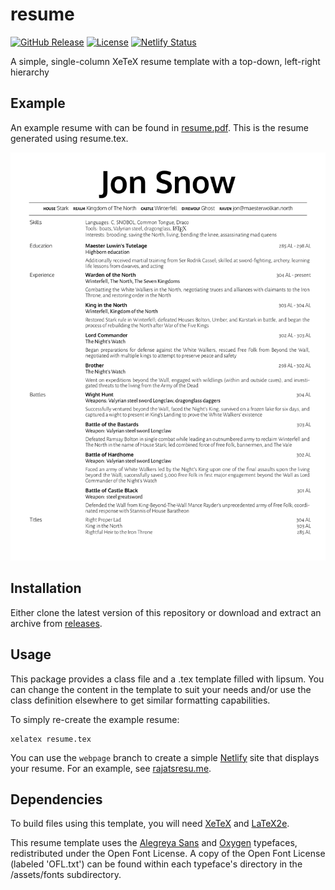 # resume

[![GitHub Release](https://img.shields.io/github/tag/rajatscode/resume.svg)](https://github.com/rajatscode/resume/releases)
[![License](https://img.shields.io/github/license/rajatscode/resume.svg)](https://github.com/rajatscode/resume/blob/master/LICENSE)
[![Netlify Status](https://api.netlify.com/api/v1/badges/d7d2d4a6-243c-49f5-b13d-836a40424989/deploy-status)](https://app.netlify.com/sites/friendly-hoover-2dadc8/deploys)

A simple, single-column XeTeX resume template with a top-down, left-right
hierarchy

## Example

An example resume with can be found in
[resume.pdf](https://github.com/rajatscode/resume/blob/master/resume.pdf). This is
the resume generated using resume.tex.

![example resume](https://github.com/rajatscode/resume/blob/master/assets/images/resume.png)

## Installation

Either clone the latest version of this repository or download and extract an
archive from [releases](https://github.com/rajatscode/resume/releases).

## Usage

This package provides a class file and a .tex template filled with lipsum. You
can change the content in the template to suit your needs and/or use the class
definition elsewhere to get similar formatting capabilities.

To simply re-create the example resume:
```
xelatex resume.tex
```

You can use the `webpage` branch to create a simple
[Netlify](https://netlify.com) site that displays your resume. For an example,
see [rajatsresu.me](https://rajatsresu.me).

## Dependencies

To build files using this template, you will need
[XeTeX](https://ctan.org/pkg/xetex?lang=en) and
[LaTeX2e](https://www.ctan.org/pkg/latex).

This resume template uses the
[Alegreya Sans](https://fonts.google.com/specimen/Alegreya+Sans?selection.family=Alegreya+Sans)
and [Oxygen](https://fonts.google.com/specimen/Oxygen?selection.family=Oxygen)
typefaces, redistributed under the Open Font License. A copy of the Open Font
License (labeled 'OFL.txt') can be found within each typeface's directory in
the /assets/fonts subdirectory.
